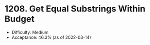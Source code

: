 # 1208. Get Equal Substrings Within Budget
- Difficulty: Medium
- Acceptance: 46.3% (as of 2022-03-14)
